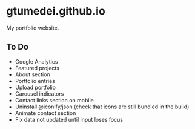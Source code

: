 # gtumedei.github.io

My portfolio website.

## To Do

- Google Analytics
- Featured projects
- About section
- Portfolio entries
- Upload portfolio
- Carousel indicators
- Contact links section on mobile
- Uninstall @iconify/json (check that icons are still bundled in the build)
- Animate contact section
- Fix data not updated until input loses focus